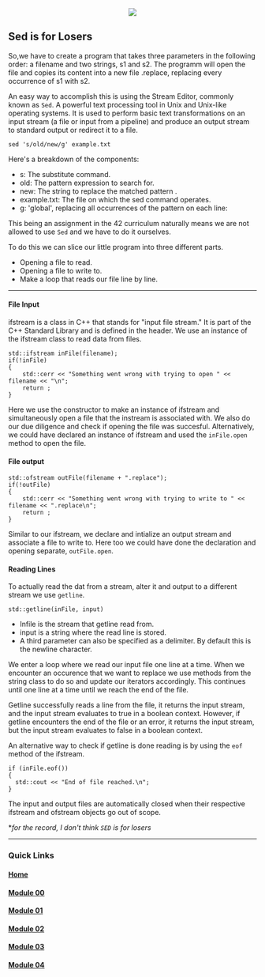 <div align="center">
  <img src="https://i.imgur.com/9RRWFs4.png">
</div>

## Sed is for Losers
So,we have to create a program that takes three parameters in the following order: a filename and two strings, s1 and s2.
The programm will open the file <filename> and copies its content into a new file <filename>.replace, replacing every occurrence of s1 with s2.  

An easy way to accomplish this is using the Stream Editor, commonly known as `Sed`. A powerful text processing tool in Unix and Unix-like operating systems. It is used to perform basic text transformations on an input stream (a file or input from a pipeline) and produce an output stream to standard output or redirect it to a file.  

`sed 's/old/new/g' example.txt`

Here's a breakdown of the components:

- s: The substitute command.
- old: The pattern expression to search for.
- new: The string to replace the matched pattern .
- example.txt: The file on which the sed command operates.
- g: 'global', replacing all occurrences of the pattern on each line:

This being an assignment in the 42 curriculum naturally means we are not allowed to use `Sed` and we have to do it ourselves.

To do this we can slice our little program into three different parts. 
- Opening a file to read.
- Opening a file to write to.
- Make a loop that reads our file line by line.

---

#### File Input
ifstream is a class in C++ that stands for "input file stream." It is part of the C++ Standard Library and is defined in the <fstream> header. We use an instance of the ifstream class to read data from files.

```
std::ifstream inFile(filename);
if(!inFile)
{
    std::cerr << "Something went wrong with trying to open " << filename << "\n";
    return ;
}
```

Here we use the constructor to make an instance of ifstream and simultaneously open a file that the instream is associated with. We also do our due diligence and check if opening the file was succesful.
Alternatively, we could have declared an instance of ifstream and used the `inFile.open` method to open the file.

#### File output

```
std::ofstream outFile(filename + ".replace");
if(!outFile)
{
    std::cerr << "Something went wrong with trying to write to " << filename << ".replace\n";
    return ;
}
```

Similar to our ifstream, we declare and intialize an output stream and associate a file to write to. Here too we could have done the declaration and opening separate, `outFile.open`.

#### Reading Lines

To actually read the dat from a stream, alter it and output to a different stream we use `getline`.

`std::getline(inFile, input)`
- Infile is the stream that getline read from.
- input is a string where the read line is stored.
- A third parameter can also be specified as a delimiter. By default this is the newline character.

We enter a loop where we read our input file one line at a time. When we encounter an occurence that we want to replace we use methods from the string class to do so and update our iterators accordingly. This continues until one line at a time until we reach the end of the file.  

Getline successfully reads a line from the file, it returns the input stream, and the input stream evaluates to true in a boolean context.
However, if getline encounters the end of the file or an error, it returns the input stream, but the input stream evaluates to false in a boolean context.

An alternative way to check if getline is done reading is by using the `eof` method of the ifstream.

```    
if (inFile.eof())
{
  std::cout << "End of file reached.\n";
}
```

The input and output files are automatically closed when their respective ifstream and ofstream objects go out of scope.


**for the record, I don't think `SED` is for losers*

---
### Quick Links  

#### [Home](https://github.com/arommers/CPP_Modules)
#### [Module 00](https://github.com/arommers/CPP_Modules/tree/master/00)

#### [Module 01](https://github.com/arommers/CPP_Modules/tree/master/01)

#### [Module 02](https://github.com/arommers/CPP_Modules/tree/master/02)

#### [Module 03](https://github.com/arommers/CPP_Modules/tree/master/03)

#### [Module 04](https://github.com/arommers/CPP_Modules/tree/master/04)
